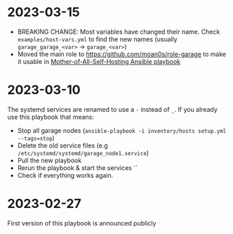 # 2023-03-15

* BREAKING CHANGE: Most variables have changed their name. Check `examples/host-vars.yml` to find the new names (usually `garage_garage_<var>` -> `garage_<var>`)
* Moved the main role to https://github.com/moan0s/role-garage to make it usable in [Mother-of-All-Self-Hosting Ansible playbook](https://github.com/mother-of-all-self-hosting/mash-playbook)

# 2023-03-10

The systemd services are renamed to use a `-` instead of `_`. If you already use this playbook that means:

* Stop all garage nodes (`ansible-playbook -i inventory/hosts setup.yml --tags=stop`)
* Delete the old service files (e.g `/etc/systemd/systemd/garage_node1.service`)
* Pull the new playbook
* Rerun the playbook & start the services ``
* Check if everything works again.

# 2023-02-27

First version of this playbook is announced publicly